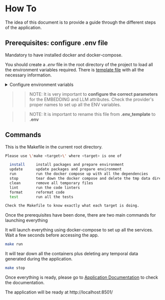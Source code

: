 # How To

The idea of this document is to provide a guide through the different steps of the application.

## Prerequisites: configure .env file

Mandatory to have installed docker and docker-compose.

You should create a *.env* file in the root directory of the project to load all the environment variables required. There is [template file](../.env_template) with all the necessary information.

<details>
  <summary>Configure environment variabls</summary>

- **API_VERSION**: version of the API.
- **APP_NAME**: name of the app.
- **ENVIRONMENT**: environment where the system is located. The idea is that if you change from dev to compose, it will switch from Milvus little to a Milvus standalone instance.
- **BACKEND_HOSTNAME**: hostname of the backend container, this hostname should be the same as that in the [docker-compose](../docker-compose.yml).
- **BACKEND_PORT**: port of the backend container, this port should be the same as that in the [docker-compose](../docker-compose.yml).
- **FRONTEND_PORT**:port of the frontend container, this port should be the same that in the [docker-compose](../docker-compose.yml).
- **DATABASE_HOSTNAME**: hostname of the database container, this hostname should be the same as that in the [docker-compose](../docker-compose.yml).
- **DATABASE_PORT**: port of the database container, this port should be the same as that in the [docker-compose](../docker-compose.yml).
- **DATABASE_DIALECT**: the dialect of the database container, to connect this system.
- **DATABASE_NAME**: name of the database where all the operations are going to be done.
- **DATABASE_USERNAME**: name of the user for the database service.
- **DATABASE_PASSWORD**: name of the password used.
- **EMBEDDING_PROVIDER_MODEL**: embedding provider to use its embedding models, right now it is only available openai.
- **EMBEDDING_MODEL**: embedding model allowed by the provider to be used. For OpenAI check this [list](https://platform.openai.com/docs/guides/embeddings/embedding-models).
- **EMBEDDING_DIMENSION**: embedding dimension that should return the embedding model. Check the model's limitations to see the maximum number allowed.
- **EMBEDDING_KEY**: token key of the provider to be used by the application. Check this [link](https://platform.openai.com/api-keys) to generate the OpenAI key.
- **LLM_PROVIDER_MODEL**: LLM provider to use its llm models, right now it is only available openai and anthropic.
- **LLM_MODEL**: llm model allowed by the provider to be used. Check the list from [OpenAI](https://platform.openai.com/docs/models/o1) and [Anthropic](https://docs.anthropic.com/en/docs/about-claude/models) to select the model.
- **LLM_KEY**: token key of the provider to be used by the application.
- **MILVIS_LITTLE**: name of the Milvus little file used for storing all the vectorial database.
- **MILVUS_HOSTNAME**: hostname of the Milvus container, this hostname should be the same as that in the [docker-compose](../docker-compose.yml).
- **MILVUS_PORT**: port of the Milvus container, this port should be the same as that in the [docker-compose](../docker-compose.yml).


</details>

>> NOTE: It is very important to **configure the correct parameters** for the EMBEDDING and LLM attributes. Check the provider's proper names to set up all the ENV variables.

>> NOTE: It is important to rename this file from **.env_template** to **.env**

## Commands

This is the Makefile in the current root directory.

```bash
Please use \'make <target>\' where <target> is one of

  install     install packages and prepare environment
  update      update packages and prepare environment
  run         run the docker compose up with all the dependencies
  stop        tear down the docker compose and delete the tmp data directories
  clean       remove all temporary files
  lint        run the code linters
  format      reformat code
  test        run all the tests

Check the Makefile to know exactly what each target is doing.
```

Once the prerequisites have been done, there are two main commands for launching everything

It will launch everything using docker-compose to set up all the services. Wait a few seconds before accessing the app.

```bash
make run
```

It will tear down all the containers plus deleting any temporal data generated during the application.

```bash
make stop
```

Once everything is ready, please go to [Application Documentation](0101_application.md) to check the documentation.

The application will be ready at http://localhost:8501/